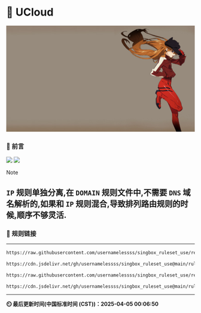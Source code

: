 
# 🧸 UCloud
![](https://raw.githubusercontent.com/usernamelessss/picture-bed/main/images/202504042256831.jpg)
### 📣 前言
![](https://shields.io/badge/-移除重复规则-ff69b4) ![](https://shields.io/badge/-IP&nbsp;规则单独存放不与&nbsp;DOMAIN&nbsp;等混合-green)
> [!NOTE]
**`IP` 规则单独分离,在 `DOMAIN` 规则文件中,不需要 `DNS` 域名解析的,如果和 `IP` 规则混合,导致排列路由规则的时候,顺序不够灵活.**
---

###  🔗 规则链接
---

```url
https://raw.githubusercontent.com/usernamelessss/singbox_ruleset_use/refs/heads/main/rule/UCloud/UCloud_No_IP.json
```

```url
https://cdn.jsdelivr.net/gh/usernamelessss/singbox_ruleset_use@main/rule/UCloud/UCloud_No_IP.json
```

```url
https://raw.githubusercontent.com/usernamelessss/singbox_ruleset_use/refs/heads/main/rule/UCloud/UCloud_No_IP.srs
```

```url
https://cdn.jsdelivr.net/gh/usernamelessss/singbox_ruleset_use@main/rule/UCloud/UCloud_No_IP.srs
```

---
**⏲️ 最后更新时间(中国标准时间 (CST))：2025-04-05 00:06:50**